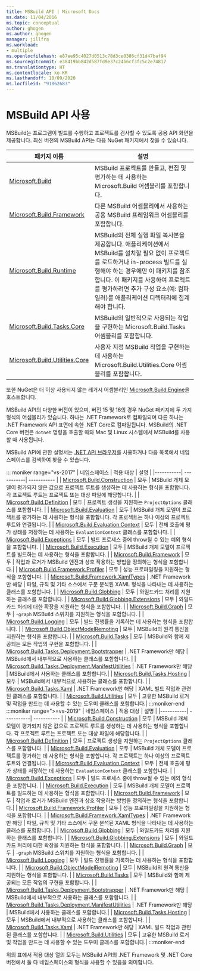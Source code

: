 ```yaml
---
title: MSBuild API | Microsoft Docs
ms.date: 11/04/2016
ms.topic: conceptual
author: ghogen
ms.author: ghogen
manager: jillfra
ms.workload:
- multiple
ms.openlocfilehash: e87ee95c4027d0513c78d3ce0386cf31d47baf94
ms.sourcegitcommit: e38419bb842d587fd9e37c24b6cf3fc5c2e74817
ms.translationtype: HT
ms.contentlocale: ko-KR
ms.lasthandoff: 10/09/2020
ms.locfileid: "91862683"
---
```

# <a name="use-the-msbuild-api"></a>MSBuild API 사용

MSBuild는 프로그램이 빌드를 수행하고 프로젝트를 검사할 수 있도록 공용 API 화면을 제공합니다. 최신 버전의 MSBuild API는 다음 NuGet 패키지에서 찾을 수 있습니다.

| 패키지 이름 | 설명 |
| ------------ | ----------- |
| [Microsoft.Build](https://www.nuget.org/packages/Microsoft.Build) | MSBuild 프로젝트를 만들고, 편집 및 평가하는 데 사용하는 Microsoft.Build 어셈블리를 포함합니다.|
| [Microsoft.Build.Framework](https://www.nuget.org/packages/Microsoft.Build.Framework)| 다른 MSBuild 어셈블리에서 사용하는 공용 MSBuild 프레임워크 어셈블리를 포함합니다. |
| [Microsoft.Build.Runtime](https://www.nuget.org/packages/Microsoft.Build.Runtime) | MSBuild의 전체 실행 파일 복사본을 제공합니다. 애플리케이션에서 MSBuild를 설치할 필요 없이 프로젝트를 로드하거나 in-process 빌드를 실행해야 하는 경우에만 이 패키지를 참조합니다. 이 패키지를 사용하여 프로젝트를 평가하려면 추가 구성 요소(예: 컴파일러)를 애플리케이션 디렉터리에 집계해야 합니다. |
| [Microsoft.Build.Tasks.Core](https://www.nuget.org/packages/Microsoft.Build.Tasks.Core) | MSBuild의 일반적으로 사용되는 작업을 구현하는 Microsoft.Build.Tasks 어셈블리를 포함합니다. |
| [Microsoft.Build.Utilities.Core](https://www.nuget.org/packages/Microsoft.Build.Utilities.Core) | 사용자 지정 MSBuild 작업을 구현하는 데 사용하는 Microsoft.Build.Utilities.Core 어셈블리를 포함합니다. |

또한 NuGet은 더 이상 사용되지 않는 레거시 어셈블리인 [Microsoft.Build.Engine](https://www.nuget.org/packages/Microsoft.Build.Engine)을 호스트합니다.

MSBuild API의 다양한 버전이 있으며, 버전 15 및 16의 경우 NuGet 패키지에 두 가지 형식의 어셈블리가 있습니다. 하나는 .NET Framework로 컴파일되며 다른 하나는 .NET Framework API 표면에 속한 .NET Core로 컴파일됩니다.  MSBuild의 .NET Core 버전은 `dotnet` 명령을 호출할 때와 Mac 및 Linux 시스템에서 MSBuild를 사용할 때 사용됩니다.

MSBuild API에 관한 설명서는 [.NET API 브라우저](/dotnet/api)를 사용하거나 다음 목록에서 네임스페이스를 검색하여 찾을 수 있습니다.

::: moniker range="vs-2017"
| 네임스페이스 | 적용 대상 | 설명 |
|-----------| -----------| ----------- |
| [Microsoft.Build.Construction](/dotnet/api/Microsoft.Build.Construction?view=msbuild-15&preserve-view=true) | 모두 |  MSBuild 개체 모델이 평가되지 않은 값으로 프로젝트 루트를 생성하는 데 사용하는 형식을 포함합니다. 각 프로젝트 루트는 프로젝트 또는 대상 파일에 해당합니다. |
| [Microsoft.Build.Definition](/dotnet/api/Microsoft.Build.Definition?view=msbuild-15&preserve-view=true) | 모두 | 프로젝트 생성을 지원하는 `ProjectOptions` 클래스를 포함합니다. |
| [Microsoft.Build.Evaluation](/dotnet/api/Microsoft.Build.Evaluation?view=msbuild-15&preserve-view=true) | 모두 | MSBuild 개체 모델이 프로젝트를 평가하는 데 사용하는 형식을 포함합니다. 각 프로젝트는 하나 이상의 프로젝트 루트와 연결됩니다. |
| [Microsoft.Build.Evaluation.Context](/dotnet/api/Microsoft.Build.Evaluation.Context?view=msbuild-15&preserve-view=true) | 모두 | 전체 호출에 평가 상태를 저장하는 데 사용하는 `EvaluationContext` 클래스를 포함합니다. |
| [Microsoft.Build.Exceptions](/dotnet/api/Microsoft.Build.Exceptions?view=msbuild-15&preserve-view=true) | 모두 | 빌드 프로세스 중에 throw될 수 있는 예외 형식을 포함합니다. |
| [Microsoft.Build.Execution](/dotnet/api/Microsoft.Build.Execution?view=msbuild-15&preserve-view=true) | 모두 | MSBuild 개체 모델이 프로젝트를 빌드하는 데 사용하는 형식을 포함합니다. |
| [Microsoft.Build.Framework](/dotnet/api/Microsoft.Build.Framework?view=msbuild-15&preserve-view=true) | 모두 | 작업과 로거가 MSBuild 엔진과 상호 작용하는 방법을 정의하는 형식을 포함합니다.|
| [Microsoft.Build.Framework.Profiler](/dotnet/api/Microsoft.Build.Framework.Profiler?view=msbuild-15&preserve-view=true) | 모두 | 성능 프로파일링을 지원하는 형식을 포함합니다. |
| [Microsoft.Build.Framework.XamlTypes](/dotnet/api/Microsoft.Build.Framework.XamlTypes?view=msbuild-15&preserve-view=true) | .NET Framework만 해당 | 파일, 규칙 및 기타 소스에서 구문 분석된 XAML 형식을 나타내는 데 사용하는 클래스를 포함합니다. |
| [Microsoft.Build.Globbing](/dotnet/api/Microsoft.Build.Globbing?view=msbuild-15&preserve-view=true) | 모두 | 와일드카드 처리를 지원하는 클래스를 포함합니다. |
| [Microsoft.Build.Globbing.Extensions](/dotnet/api/Microsoft.Build.Globbing.Extensions?view=msbuild-15&preserve-view=true) | 모두 | 와일드카드 처리에 대한 확장을 지원하는 형식을 포함합니다. |
| [Microsoft.Build.Graph](/dotnet/api/Microsoft.Build.Graph?view=msbuild-15&preserve-view=true) | 모두 | `-graph` MSBuild 스위치를 지원하는 형식을 포함합니다. |
| [Microsoft.Build.Logging](/dotnet/api/Microsoft.Build.Logging?view=msbuild-15&preserve-view=true) | 모두 | 빌드 진행률을 기록하는 데 사용하는 형식을 포함합니다. |
| [Microsoft.Build.ObjectModelRemoting](/dotnet/api/Microsoft.Build.ObjectModelRemoting?view=msbuild-15&preserve-view=true) | 모두 | MSBuild의 원격 통신을 지원하는 형식을 포함합니다. |
| [Microsoft.Build.Tasks](/dotnet/api/Microsoft.Build.Tasks?view=msbuild-15&preserve-view=true) | 모두 | MSBuild와 함께 제공되는 모든 작업의 구현을 포함합니다. |
| [Microsoft.Build.Tasks.Deployment.Bootstrapper](/dotnet/api/Microsoft.Build.Tasks.Deployment.Bootstrapper?view=msbuild-15&preserve-view=true) | .NET Framework만 해당 | MSBuild에서 내부적으로 사용하는 클래스를 포함합니다. |
| [Microsoft.Build.Tasks.Deployment.ManifestUtilities](/dotnet/api/Microsoft.Build.Tasks.Deployment.ManifestUtilities?view=msbuild-15&preserve-view=true) | .NET Framework만 해당 | MSBuild에서 사용하는 클래스를 포함합니다.|
| [Microsoft.Build.Tasks.Hosting](/dotnet/api/Microsoft.Build.Tasks.Hosting?view=msbuild-15&preserve-view=true) | 모두 | MSBuild에서 내부적으로 사용하는 클래스를 포함합니다. |
| [Microsoft.Build.Tasks.Xaml](/dotnet/api/Microsoft.Build.Tasks.Xaml?view=msbuild-15&preserve-view=true) | .NET Framework만 해당 | XAML 빌드 작업과 관련된 클래스를 포함합니다. |
| [Microsoft.Build.Utilities](/dotnet/api/Microsoft.Build.Utilities?view=msbuild-15&preserve-view=true) | 모두 | 고유한 MSBuild 로거 및 작업을 만드는 데 사용할 수 있는 도우미 클래스를 포함합니다.|
:::moniker-end
:::moniker range=">=vs-2019"
| 네임스페이스 | 적용 대상 | 설명 |
|-----------| -----------| ----------- |
| [Microsoft.Build.Construction](/dotnet/api/Microsoft.Build.Construction?view=msbuild-16&preserve-view=true) | 모두 |  MSBuild 개체 모델이 평가되지 않은 값으로 프로젝트 루트를 생성하는 데 사용하는 형식을 포함합니다. 각 프로젝트 루트는 프로젝트 또는 대상 파일에 해당합니다. |
| [Microsoft.Build.Definition](/dotnet/api/Microsoft.Build.Definition?view=msbuild-16&preserve-view=true) | 모두 | 프로젝트 생성을 지원하는 `ProjectOptions` 클래스를 포함합니다. |
| [Microsoft.Build.Evaluation](/dotnet/api/Microsoft.Build.Evaluation?view=msbuild-16&preserve-view=true) | 모두 | MSBuild 개체 모델이 프로젝트를 평가하는 데 사용하는 형식을 포함합니다. 각 프로젝트는 하나 이상의 프로젝트 루트와 연결됩니다. |
| [Microsoft.Build.Evaluation.Context](/dotnet/api/Microsoft.Build.Evaluation.Context?view=msbuild-16&preserve-view=true) | 모두 | 전체 호출에 평가 상태를 저장하는 데 사용하는 `EvaluationContext` 클래스를 포함합니다. |
| [Microsoft.Build.Exceptions](/dotnet/api/Microsoft.Build.Exceptions?view=msbuild-16&preserve-view=true) | 모두 | 빌드 프로세스 중에 throw될 수 있는 예외 형식을 포함합니다. |
| [Microsoft.Build.Execution](/dotnet/api/Microsoft.Build.Execution?view=msbuild-16&preserve-view=true) | 모두 | MSBuild 개체 모델이 프로젝트를 빌드하는 데 사용하는 형식을 포함합니다. |
| [Microsoft.Build.Framework](/dotnet/api/Microsoft.Build.Framework?view=msbuild-16&preserve-view=true) | 모두 | 작업과 로거가 MSBuild 엔진과 상호 작용하는 방법을 정의하는 형식을 포함합니다.|
| [Microsoft.Build.Framework.Profiler](/dotnet/api/Microsoft.Build.Framework.Profiler?view=msbuild-16&preserve-view=true) | 모두 | 성능 프로파일링을 지원하는 형식을 포함합니다. |
| [Microsoft.Build.Framework.XamlTypes](/dotnet/api/Microsoft.Build.Framework.XamlTypes?view=msbuild-16&preserve-view=true) | .NET Framework만 해당 | 파일, 규칙 및 기타 소스에서 구문 분석된 XAML 형식을 나타내는 데 사용하는 클래스를 포함합니다. |
| [Microsoft.Build.Globbing](/dotnet/api/Microsoft.Build.Globbing?view=msbuild-16&preserve-view=true) | 모두 | 와일드카드 처리를 지원하는 클래스를 포함합니다. |
| [Microsoft.Build.Globbing.Extensions](/dotnet/api/Microsoft.Build.Globbing.Extensions?view=msbuild-16&preserve-view=true) | 모두 | 와일드카드 처리에 대한 확장을 지원하는 형식을 포함합니다. |
| [Microsoft.Build.Graph](/dotnet/api/Microsoft.Build.Graph?view=msbuild-16&preserve-view=true) | 모두 | `-graph` MSBuild 스위치를 지원하는 형식을 포함합니다. |
| [Microsoft.Build.Logging](/dotnet/api/Microsoft.Build.Logging?view=msbuild-16&preserve-view=true) | 모두 | 빌드 진행률을 기록하는 데 사용하는 형식을 포함합니다. |
| [Microsoft.Build.ObjectModelRemoting](/dotnet/api/Microsoft.Build.ObjectModelRemoting?view=msbuild-16&preserve-view=true) | 모두 | MSBuild의 원격 통신을 지원하는 형식을 포함합니다. |
| [Microsoft.Build.Tasks](/dotnet/api/Microsoft.Build.Tasks?view=msbuild-16&preserve-view=true) | 모두 | MSBuild와 함께 제공되는 모든 작업의 구현을 포함합니다. |
| [Microsoft.Build.Tasks.Deployment.Bootstrapper](/dotnet/api/Microsoft.Build.Tasks.Deployment.Bootstrapper?view=msbuild-16&preserve-view=true) | .NET Framework만 해당 | MSBuild에서 내부적으로 사용하는 클래스를 포함합니다. |
| [Microsoft.Build.Tasks.Deployment.ManifestUtilities](/dotnet/api/Microsoft.Build.Tasks.Deployment.ManifestUtilities?view=msbuild-16&preserve-view=true) | .NET Framework만 해당 | MSBuild에서 사용하는 클래스를 포함합니다.|
| [Microsoft.Build.Tasks.Hosting](/dotnet/api/Microsoft.Build.Tasks.Hosting?view=msbuild-16&preserve-view=true) | 모두 | MSBuild에서 내부적으로 사용하는 클래스를 포함합니다. |
| [Microsoft.Build.Tasks.Xaml](/dotnet/api/Microsoft.Build.Tasks.Xaml?view=msbuild-16&preserve-view=true) | .NET Framework만 해당 | XAML 빌드 작업과 관련된 클래스를 포함합니다. |
| [Microsoft.Build.Utilities](/dotnet/api/Microsoft.Build.Utilities?view=msbuild-16&preserve-view=true) | 모두 | 고유한 MSBuild 로거 및 작업을 만드는 데 사용할 수 있는 도우미 클래스를 포함합니다.|
:::moniker-end

위의 표에서 적용 대상 열의 모두는 MSBuild API의 .NET Framework 및 .NET Core 버전에서 둘 다 네임스페이스의 형식을 사용할 수 있음을 의미합니다.
